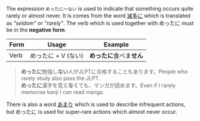 The expression `めったに～ない` is used to indicate that something occurs quite rarely or almost never. It is comes from the word [滅多に](w1612000) which is translated as *"seldom"* or *"rarely"*. The verb which is used together with めったに must be in the **negative form**.

|Form|Usage|Example|
|-|-|-|
|Verb|めったに + V (ない)|**めったに**食べま**せん**|

>**めったに**勉強し**ない**人がJLPTに合格することもあります。People who rarely study also pass the JLPT.  
>**めったに**漢字を覚え**なく**ても、マンガが読めます。Even if I rarely memorise kanji I can read manga.

There is also a word [あまり](54) which is used to describe infrequent actions, but めったに is used for super-rare actions which almost never occur.